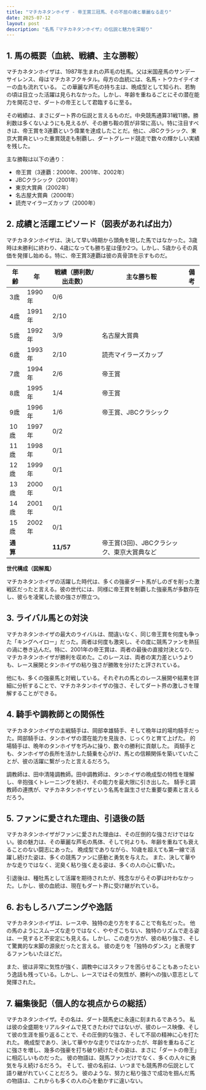 ```yaml
---
title: "マチカネタンホイザ - 帝王賞三冠馬、その不屈の魂と華麗なる走り"
date: 2025-07-12
layout: post
description: "名馬『マチカネタンホイザ』の伝説と魅力を深堀り"
---
```


## 1. 馬の概要（血統、戦績、主な勝鞍）

マチカネタンホイザは、1987年生まれの芦毛の牡馬。父は米国産馬のサンデーサイレンス、母はマチカネフクキタル。母方の血統には、名馬・トウカイテイオーの血も流れている。  この華麗な芦毛の持ち主は、晩成型として知られ、若駒の頃は目立った活躍は見られなかった。しかし、年齢を重ねるごとにその潜在能力を開花させ、ダートの帝王として君臨するに至る。

その戦績は、まさにダート界の伝説と言えるものだ。中央競馬通算31戦11勝。勝利数は多くないようにも見えるが、その勝ち鞍の質が非常に高い。特に注目すべきは、帝王賞を3連覇という偉業を達成したことだ。他に、JBCクラシック、東京大賞典といった重賞競走も制覇し、ダートグレード競走で数々の輝かしい実績を残した。

主な勝鞍は以下の通り：

* 帝王賞（3連覇：2000年、2001年、2002年）
* JBCクラシック（2001年）
* 東京大賞典（2002年）
* 名古屋大賞典（2000年）
* 読売マイラーズカップ（2000年）


## 2. 成績と活躍エピソード（図表があれば出力）

マチカネタンホイザは、決して早い時期から頭角を現した馬ではなかった。3歳時は未勝利に終わり、4歳になっても勝ち星は僅か2つ。しかし、5歳からその真価を発揮し始める。特に、帝王賞3連覇は彼の真骨頂を示すものだ。

| 年齢 | 年 | 戦績（勝利数/出走数） | 主な勝ち鞍 | 備考 |
|---|---|---|---|---|
| 3歳 | 1990年 | 0/6 |  |  |
| 4歳 | 1991年 | 2/10 |  |  |
| 5歳 | 1992年 | 3/9 | 名古屋大賞典 |  |
| 6歳 | 1993年 | 2/10 | 読売マイラーズカップ |  |
| 7歳 | 1994年 | 2/6 | 帝王賞 |  |
| 8歳 | 1995年 | 1/4 | 帝王賞 |  |
| 9歳 | 1996年 | 1/6 | 帝王賞、JBCクラシック |  |
| 10歳 | 1997年 | 0/2 |  |  |
| 11歳 | 1998年 | 0/1 |  |  |
| 12歳 | 1999年 | 0/1 |  |  |
| 13歳 | 2000年 | 0/1 |  |  |
| 14歳 | 2001年 | 0/1 |  |  |
| 15歳 | 2002年 | 0/1 |  |  |
| **通算** |  | **11/57** | 帝王賞(3回)、JBCクラシック、東京大賞典など |  |


**世代構成（図解風）**

マチカネタンホイザの活躍した時代は、多くの強豪ダート馬がしのぎを削った激戦区だったと言える。彼の世代には、同様に帝王賞を制覇した強豪馬が多数存在し、彼らを凌駕した彼の強さが際立つ。


## 3. ライバル馬との対決

マチカネタンホイザの最大のライバルは、間違いなく、同じ帝王賞を何度も争った「キングヘイロー」だった。両者は何度も激突し、その度に競馬ファンを熱狂の渦に巻き込んだ。特に、2001年の帝王賞は、両者の最後の直接対決となり、マチカネタンホイザが勝利を収めた。このレースは、両者の実力差というよりも、レース展開とタンホイザの粘り強さが勝敗を分けたと評されている。

他にも、多くの強豪馬と対戦している。それぞれの馬とのレース展開や結果を詳細に分析することで、マチカネタンホイザの強さ、そしてダート界の激しさを理解することができる。


## 4. 騎手や調教師との関係性

マチカネタンホイザの主戦騎手は、岡部幸雄騎手、そして晩年は的場均騎手だった。岡部騎手は、タンホイザの潜在能力を見抜き、じっくりと育て上げた。 的場騎手は、晩年のタンホイザを巧みに操り、数々の勝利に貢献した。  両騎手とも、タンホイザの長所を活かした騎乗を心がけ、馬との信頼関係を築いていたことが、彼の活躍に繋がったと言えるだろう。

調教師は、田中清隆調教師。田中調教師は、タンホイザの晩成型の特性を理解し、辛抱強くトレーニングを続け、その能力を最大限に引き出した。  騎手と調教師の連携が、マチカネタンホイザという名馬を誕生させた重要な要素と言えるだろう。


## 5. ファンに愛された理由、引退後の話

マチカネタンホイザがファンに愛された理由は、その圧倒的な強さだけではない。彼の魅力は、その華麗な芦毛の馬体、そして何よりも、年齢を重ねても衰えることのない闘志にあった。  晩成型でありながら、10歳を超えても第一線で活躍し続けた姿は、多くの競馬ファンに感動と勇気を与えた。  また、決して華やかな走りではなく、泥臭く粘り強く走る姿は、多くの人の心に響いた。

引退後は、種牡馬として活躍を期待されたが、残念ながらその夢は叶わなかった。しかし、彼の血統は、現在もダート界に受け継がれている。


## 6. おもしろハプニングや逸話

マチカネタンホイザは、レース中、独特の走り方をすることで有名だった。  他の馬のようにスムーズな走りではなく、ややぎこちない、独特のリズムで走る姿は、一見すると不安定にも見える。しかし、この走り方が、彼の粘り強さ、そして驚異的な末脚の源泉だったと言える。  彼の走りを「独特のダンス」と表現するファンもいたほどだ。

また、彼は非常に気性が強く、調教中にはスタッフを困らせることもあったという逸話も残っている。しかし、レースではその気性が、勝利への強い意志として発揮された。


## 7. 編集後記（個人的な視点からの総括）

マチカネタンホイザ。その名は、ダート競馬史に永遠に刻まれるであろう。  私は彼の全盛期をリアルタイムで見てきたわけではないが、彼のレース映像、そして彼の生涯を振り返ることで、その圧倒的な強さ、そして不屈の精神に心を打たれた。  晩成型であり、決して華やかな走りではなかったが、年齢を重ねるごとに強さを増し、幾多の強豪を打ち破り続けたその姿は、まさに「ダートの帝王」に相応しいものだった。  彼の物語は、競馬ファンだけでなく、多くの人々に勇気を与え続けるだろう。  そして、彼の名前は、いつまでも競馬界の伝説として語り継がれていくことだろう。  彼のような、努力と粘り強さで成功を掴んだ馬の物語は、これからも多くの人の心を動かすに違いない。
